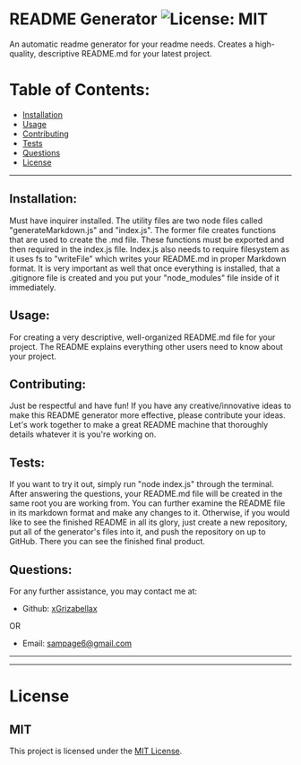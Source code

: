 # README Generator ![License: MIT](<https://img.shields.io/badge/License-MIT-yellow.svg>)

  An automatic readme generator for your readme needs. Creates a high-quality, descriptive README.md for your latest project. 

  # Table of Contents:
  * [Installation](#installation)
  * [Usage](#usage)
  * [Contributing](#contributing)
  * [Tests](#tests)
  * [Questions](#questions)
  * [License](#license)

---

  ## Installation:
  Must have inquirer installed. The utility files are two node files called "generateMarkdown.js" and "index.js". The former file creates functions that are used to create the .md file. These functions must be exported and then required in the index.js file. Index.js also needs to require filesystem as it uses fs to "writeFile" which writes your README.md in proper Markdown format. It is very important as well that once everything is installed, that a .gitignore file is created and you put your "node_modules" file inside of it immediately.

  ## Usage:
  For creating a very descriptive, well-organized README.md file for your project. The README explains everything other users need to know about your project.

  ## Contributing:
  Just be respectful and have fun! If you have any creative/innovative ideas to make this README generator more effective, please contribute your ideas. Let's work together to make a great README machine that thoroughly details whatever it is you're working on.

  ## Tests:
  If you want to try it out, simply run "node index.js" through the terminal. After answering the questions, your README.md file will be created in the same root you are working from. You can further examine the README file in its markdown format and make any changes to it. Otherwise, if you would like to see the finished README in all its glory, just create a new repository, put all of the generator's files into it, and push the repository on up to GitHub. There you can see the finished final product.

  ## Questions:
  For any further assistance, you may contact me at:

  * Github: [xGrizabellax](<https://github.com/xGrizabellax>)

  OR

  * Email: sampage6@gmail.com

  ---
  ___

# License
  ## MIT
  This project is licensed under the [MIT License](https://opensource.org/licenses/MIT).










